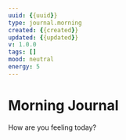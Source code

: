 ```yaml
---
uuid: {{uuid}}
type: journal.morning
created: {{created}}
updated: {{updated}}
v: 1.0.0
tags: []
mood: neutral
energy: 5
---
```


# Morning Journal

How are you feeling today?